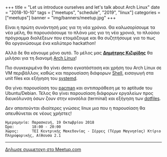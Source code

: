 +++
title = "Let us introduce ourselves and let's talk about Arch Linux"
date = "2018-10-10"
tags = ["meetups", "schedule", "2019", "linux"]
categories = ["meetups"]
banner = "img/banners/meetup.jpg"
+++

Είναι η πρώτη συνάντησή μας για τη νέα χρόνια. Θα καλωσορίσουμε τα νέα μέλη, θα παρουσιάσουμε το πλάνο μας για τη νέα χρονιά, το πλούσιο πρόγραμμα διαλέξεων που ετοιμάζουμε και θα συζητήσουμε για το πως θα οργανώσουμε ένα καλύτερο hackathon!

Αλλά δε θα κάνουμε μόνο αυτό. Το μέλος μας **[Δημήτρης Κιζιρίδης](http://fb.com/dimikiz)** θα μιλήσει για τη διανομή [Arch Linux](https://www.archlinux.org)!

Πιο συγκεκριμένα θα γίνει demo εγκατάσταση και χρήση του Arch Linux σε VM περιβάλλον, καθώς και παρουσίαση διάφορων [Shell](https://en.wikipedia.org/wiki/Unix_shell), εισαγωγή στα unit files και εξήγηση του [systemd](https://en.wikipedia.org/wiki/Systemd).

Θα γίνει παρουσίαση του [pacman](https://wiki.archlinux.org/index.php/pacman) και αντιπαράθεση με το aptitude του Ubuntu/Debian. Τέλος θα γίνει παρουσίαση διάφορων εργαλείων προς διευκόλυνση όσων ζουν στην κονσόλα (terminal) και εξήγηση των [dotfiles](https://en.wikipedia.org/wiki/Hidden_file_and_hidden_directory).

Δεν απαιτούνται ιδιαίτερες γνώσεις linux μια που η παρουσίαση θα απευθύνεται σε νέους χρήστες!

```
Ημερομηνία: Παρασκευή, 19 Οκτωβρίου 2018
Ώρα:        18:00 - 20:00
Χώρος:      ΤΕΙ Κεντρικής Μακεδονίας - Σέρρες (Τέρμα Μαγνησίας) Κτίριο Πληροφορικής, Αίθουσα 2.1
```
---

<a href="https://www.meetup.com/Serrai-Software-Development-Meetup/events/255398989" class="btn btn-danger btn-large">Δηλωσε συμμετοχη στο Meetup.com</a>
